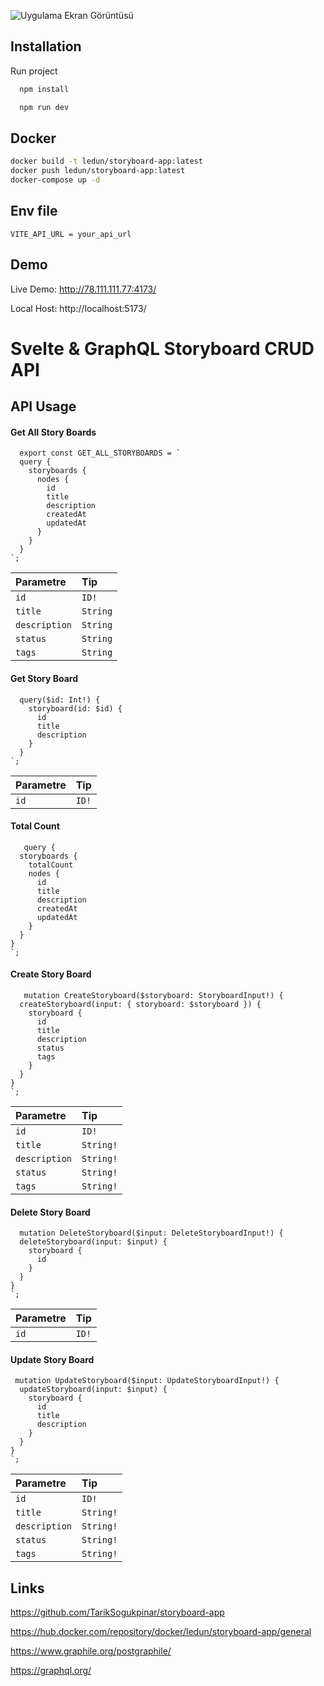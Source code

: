 ![Uygulama Ekran Görüntüsü](https://i.ibb.co/52r9yxJ/og-image-lg.jpg)

  
## Installation

Run project

```bash
  npm install

  npm run dev
```
## Docker

  ```bash
  docker build -t ledun/storyboard-app:latest
  docker push ledun/storyboard-app:latest
  docker-compose up -d
```

## Env file

`VITE_API_URL = your_api_url`


  
## Demo

Live Demo: http://78.111.111.77:4173/

Local Host: http://localhost:5173/
  
# Svelte & GraphQL Storyboard CRUD API



## API Usage

#### Get All Story Boards

```http
  export const GET_ALL_STORYBOARDS = `
  query {
    storyboards {
      nodes {
        id
        title
        description
        createdAt
        updatedAt
      }
    }
  }
`;
```

| Parametre | Tip     |
| :-------- | :------- |
| `id` | `ID!` 
| `title` | `String` 
| `description` | `String` 
| `status` | `String` 
| `tags` | `String` 

#### Get Story Board

```http
  query($id: Int!) {
    storyboard(id: $id) {
      id
      title
      description
    }
  }
`;
```

| Parametre | Tip     |
| :-------- | :------- |
| `id` | `ID!` |


#### Total Count

```http
   query {
  storyboards {
    totalCount
    nodes {
      id
      title
      description
      createdAt
      updatedAt
    }
  }
}
`;
```

#### Create Story Board

```http
   mutation CreateStoryboard($storyboard: StoryboardInput!) {
  createStoryboard(input: { storyboard: $storyboard }) {
    storyboard {
      id
      title
      description
      status
      tags
    }
  }
}
`;
```

| Parametre | Tip     |
| :-------- | :------- | 
| `id` | `ID!` 
| `title` | `String!` 
| `description` | `String!` 
| `status` | `String!` 
| `tags` | `String!` 


#### Delete Story Board

```http
  mutation DeleteStoryboard($input: DeleteStoryboardInput!) {
  deleteStoryboard(input: $input) {
    storyboard {
      id
    }
  }
}
`;
```

| Parametre | Tip     |
| :-------- | :------- |
| `id` | `ID!` 


  
#### Update Story Board

```http
 mutation UpdateStoryboard($input: UpdateStoryboardInput!) {
  updateStoryboard(input: $input) {
    storyboard {
      id
      title
      description
    }
  }
}
`;
```

| Parametre | Tip     |
| :-------- | :------- | 
| `id` | `ID!`  
| `title` | `String!`  
| `description` | `String!` 
| `status` | `String!` 
| `tags` | `String!` 


## Links

https://github.com/TarikSogukpinar/storyboard-app

https://hub.docker.com/repository/docker/ledun/storyboard-app/general

https://www.graphile.org/postgraphile/

https://graphql.org/


  

